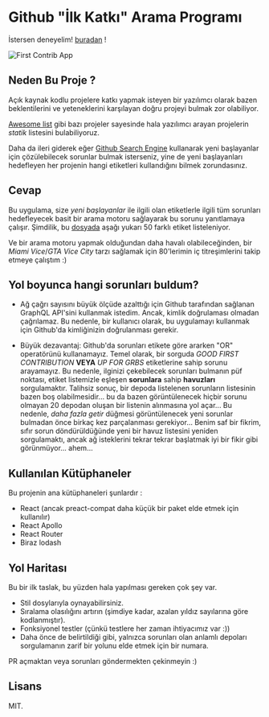 # Github "İlk Katkı" Arama Programı

İstersen deneyelim! [buradan](https://first-contrib.surge.sh) !

![First Contrib App](./github.png)

## Neden Bu Proje ?

Açık kaynak kodlu projelere katkı yapmak isteyen bir yazılımcı olarak bazen beklentilerini ve yeteneklerini karşılayan doğru projeyi bulmak zor olabiliyor.

[Awesome list](https://github.com/MunGell/awesome-for-beginners) gibi bazı projeler sayesinde hala yazılımcı arayan projelerin _statik_ listesini bulabiliyoruz.

Daha da ileri giderek eğer [Github Search Engine](https://github.com/search/advanced) kullanarak yeni başlayanlar için çözülebilecek sorunlar bulmak isterseniz, yine de yeni başlayanları hedefleyen her projenin hangi etiketleri kullandığını bilmek zorundasınız.

## Cevap

Bu uygulama, size _yeni başlayanlar_ ile ilgili olan etiketlerle ilgili tüm sorunları hedefleyecek basit bir arama motoru sağlayarak bu sorunu yanıtlamaya çalışır. Şimdilik, bu [dosyada](https://github.com/GaelS/first-contrib-app/blob/master/src/labels.js) aşağı yukarı 50 farklı etiket listeleniyor.

Ve bir arama motoru yapmak olduğundan daha havalı olabileceğinden, bir _Miami Vice_/_GTA Vice City_ tarzı sağlamak için 80'lerimin iç titreşimlerini takip etmeye çalıştım :)

## Yol boyunca hangi sorunları buldum?

- Ağ çağrı sayısını büyük ölçüde azalttığı için Github tarafından sağlanan GraphQL API'sini kullanmak istedim. Ancak, kimlik doğrulaması olmadan çağrılamaz. Bu nedenle, bir kullanıcı olarak, bu uygulamayı kullanmak için Github'da kimliğinizin doğrulanması gerekir.

- Büyük dezavantaj: Github'da sorunları etikete göre ararken "OR" operatörünü kullanamayız. Temel olarak, bir sorguda _GOOD FIRST CONTRIBUTION_ **VEYA** _UP FOR GRBS_ etiketlerine sahip sorunu arayamayız. Bu nedenle, ilginizi çekebilecek sorunları bulmanın püf noktası, etiket listemizle eşleşen **sorunlara** sahip **havuzları** sorgulamaktır. Talihsiz sonuç, bir depoda listelenen sorunların listesinin bazen boş olabilmesidir... bu da bazen görüntülenecek hiçbir sorunu olmayan 20 depodan oluşan bir listenin alınmasına yol açar... Bu nedenle, _daha fazla getir_ düğmesi görüntülenecek yeni sorunlar bulmadan önce birkaç kez parçalanması gerekiyor...
  Benim saf bir fikrim, sıfır sorun döndürüldüğünde yeni bir havuz listesini yeniden sorgulamaktı, ancak ağ isteklerini tekrar tekrar başlatmak iyi bir fikir gibi görünmüyor... ahem...

## Kullanılan Kütüphaneler

Bu projenin ana kütüphaneleri şunlardır :

- React (ancak preact-compat daha küçük bir paket elde etmek için kullanılır)
- React Apollo
- React Router
- Biraz lodash

## Yol Haritası

Bu bir ilk taslak, bu yüzden hala yapılması gereken çok şey var.

- Stil dosylarıyla oynayabilirsiniz.
- Sıralama olasılığını artırın (şimdiye kadar, azalan yıldız sayılarına göre kodlanmıştır).
- Fonksiyonel testler (çünkü testlere her zaman ihtiyacımız var :))
- Daha önce de belirtildiği gibi, yalnızca sorunları olan anlamlı depoları sorgulamanın zarif bir yolunu elde etmek için bir numara.

PR açmaktan veya sorunları göndermekten çekinmeyin :)

## Lisans

MIT.
